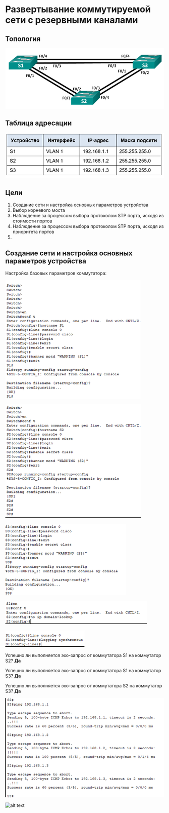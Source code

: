# Развертывание коммутируемой сети с резервными каналами
## Топология

![Alt](https://raw.githubusercontent.com/rpv101101/OTUS-homework/main/lab7/IMG/2022-12-20%2019_02_03-lab7.docx%20-%20Word.png "Топология")

## Таблица адресации

![alt text](https://raw.githubusercontent.com/rpv101101/OTUS-homework/main/lab7/IMG/2022-12-20%2019_02_14-lab7.docx%20-%20Word.png "Таблица адресации")

## Цели
1. Создание сети и настройка основных параметров устройства
2. Выбор корневого моста
3. Наблюдение за процессом выбора протоколом STP порта, исходя из стоимости портов
4. Наблюдение за процессом выбора протоколом STP порта, исходя из приоритета портов
5. 
## Создание сети и настройка основных параметров устройства

Настройка базовых параметров коммутатора:

![alt text](https://raw.githubusercontent.com/rpv101101/OTUS-homework/main/lab7/IMG/1_s1_setup.png "Настройка коммутатора S1")

![alt text](https://raw.githubusercontent.com/rpv101101/OTUS-homework/main/lab7/IMG/2_s2_setup.png  "Настройка коммутатора S2")

![alt text](https://raw.githubusercontent.com/rpv101101/OTUS-homework/main/lab7/IMG/3_s3_setup.png "Настройка коммутатора S3")

![alt text](https://raw.githubusercontent.com/rpv101101/OTUS-homework/main/lab7/IMG/4_no_domain_lookup.png)

![alt text](https://raw.githubusercontent.com/rpv101101/OTUS-homework/main/lab7/IMG/5_log.png)

Успешно ли выполняется эхо-запрос от коммутатора S1 на коммутатор S2? **Да**

Успешно ли выполняется эхо-запрос от коммутатора S1 на коммутатор S3? **Да**

Успешно ли выполняется эхо-запрос от коммутатора S2 на коммутатор S3? **Да**

![alt text](https://raw.githubusercontent.com/rpv101101/OTUS-homework/main/lab7/IMG/7_ping_test.png "Проверка связи")

![alt text]()


